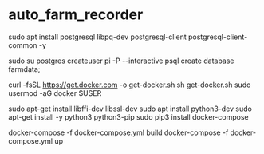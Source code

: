 # auto_farm_recorder

sudo apt install postgresql libpq-dev postgresql-client
postgresql-client-common -y

sudo su postgres
createuser pi -P --interactive
psql
create database farmdata;

curl -fsSL https://get.docker.com -o get-docker.sh
sh get-docker.sh
sudo usermod -aG docker $USER

sudo apt-get install libffi-dev libssl-dev
sudo apt install python3-dev
sudo apt-get install -y python3 python3-pip
sudo pip3 install docker-compose

docker-compose -f docker-compose.yml build
docker-compose -f docker-compose.yml up